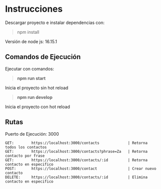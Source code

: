 # Instrucciones

Descargar proyecto e instalar dependencias con:

> npm install

Versión de node js: 16.15.1
## Comandos de Ejecución

Ejecutar con comandos:
> **npm run start**

Inicia el proyecto sin hot reload
> **npm run develop**

Inicia el proyecto con hot reload

## Rutas

Puerto de Ejecución: 3000
```
GET:        https://localhost:3000/contacts             | Retorna todos los contactos
GET:        https://localhost:3000/contacts?phrase=Za   | Retorna contacto por frase
GET:        https://localhost:3000/contacts/:id         | Retorna contacto en especifico
POST:       https://localhost:3000/contact              | Crear nuevo contacto
DELETE:     https://localhost:3000/contacts/:id         | Elimina contacto en especifico
```